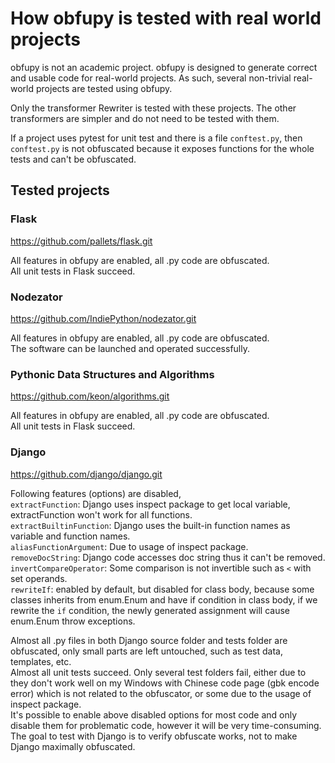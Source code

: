 # How obfupy is tested with real world projects

obfupy is not an academic project. obfupy is designed to generate correct and usable code for real-world projects. As such, several non-trivial real-world projects are tested using obfupy.

Only the transformer Rewriter is tested with these projects. The other transformers are simpler and do not need to be tested with them.

If a project uses pytest for unit test and there is a file `conftest.py`, then `conftest.py` is not obfuscated because it exposes functions for the whole tests and can't be obfuscated.

## Tested projects

### Flask

https://github.com/pallets/flask.git

All features in obfupy are enabled, all .py code are obfuscated.  
All unit tests in Flask succeed.

### Nodezator

https://github.com/IndiePython/nodezator.git

All features in obfupy are enabled, all .py code are obfuscated.  
The software can be launched and operated successfully.

### Pythonic Data Structures and Algorithms

https://github.com/keon/algorithms.git

All features in obfupy are enabled, all .py code are obfuscated.  
All unit tests in Flask succeed.

### Django

https://github.com/django/django.git

Following features (options) are disabled,  
`extractFunction`: Django uses inspect package to get local variable, extractFunction won't work for all functions.  
`extractBuiltinFunction`: Django uses the built-in function names as variable and function names.  
`aliasFunctionArgument`: Due to usage of inspect package.  
`removeDocString`: Django code accesses doc string thus it can't be removed.  
`invertCompareOperator`: Some comparison is not invertible such as `<` with set operands.  
`rewriteIf`: enabled by default, but disabled for class body, because some classes inherits from enum.Enum and have if condition in class body, if we rewrite the `if` condition, the newly generated assignment will cause enum.Enum throw exceptions.  

Almost all .py files in both Django source folder and tests folder are obfuscated, only small parts are left untouched, such as test data, templates, etc.  
Almost all unit tests succeed. Only several test folders fail, either due to they don't work well on my Windows with Chinese code page (gbk encode error) which is not related to the obfuscator, or some due to the usage of inspect package.  
It's possible to enable above disabled options for most code and only disable them for problematic code, however it will be very time-consuming. The goal to test with Django is to verify obfuscate works, not to make Django maximally obfuscated.
